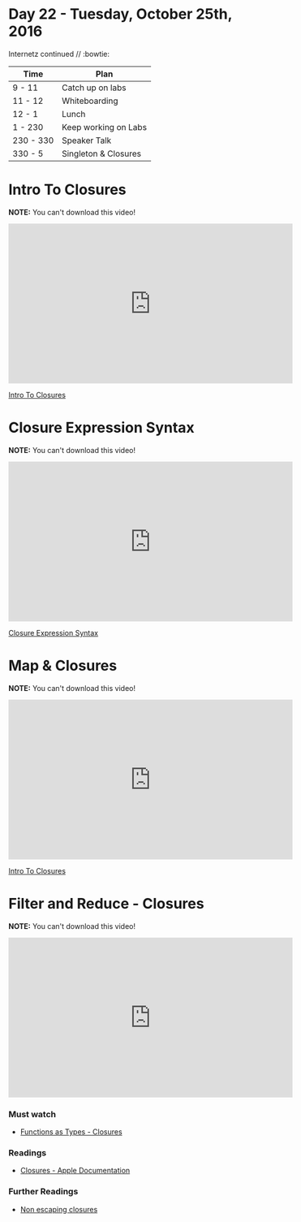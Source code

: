 # Day 22 - Tuesday, October 25th, 2016

Internetz continued // :bowtie:


Time        |   Plan   |
----------------|-------
9 - 11 | Catch up on labs
11 - 12      | Whiteboarding
12 - 1    | Lunch
1 - 230 | Keep working on Labs
230 - 330| Speaker Talk
330 - 5 | Singleton & Closures

# Intro To Closures

**NOTE:** You can't download this video!

<iframe width="560" height="315" src="https://www.youtube.com/embed/bEOtJ1bC0nk?rel=0&modestbranding=1" frameborder="0" allowfullscreen></iframe><p><a href="https://www.youtube.com/watch?v=bEOtJ1bC0nk">Intro To Closures</a></p>

# Closure Expression Syntax


**NOTE:** You can't download this video!

<iframe width="560" height="315" src="https://www.youtube.com/embed/JztqpRJ6fsw?rel=0&modestbranding=1" frameborder="0" allowfullscreen></iframe><p><a href="https://www.youtube.com/watch?v=JztqpRJ6fsw">Closure Expression Syntax</a></p>

# Map & Closures


**NOTE:** You can't download this video!

<iframe width="560" height="315" src="https://www.youtube.com/embed/Q3wfJCfxhnw?rel=0&modestbranding=1" frameborder="0" allowfullscreen></iframe><p><a href="https://www.youtube.com/watch?v=Q3wfJCfxhnw">Intro To Closures</a></p>

# Filter and Reduce - Closures


**NOTE:** You can't download this video!

<iframe width="560" height="315" src="https://www.youtube.com/embed/ievEyDNq2WU?rel=0&modestbranding=1" frameborder="0" allowfullscreen></iframe><p><a href="https://www.youtube.com/watch?v=ievEyDNq2WU"></a></p>

### Must watch

* [Functions as Types - Closures](https://www.youtube.com/watch?v=AbGul81_X4s)

### Readings

* [Closures - Apple Documentation](https://developer.apple.com/library/content/documentation/Swift/Conceptual/Swift_Programming_Language/Closures.html#//apple_ref/doc/uid/TP40014097-CH11-ID94)


### Further Readings
* [Non escaping closures](https://oleb.net/blog/2016/10/optional-non-escaping-closures/?utm_campaign=This%2BWeek%2Bin%2BSwift&utm_medium=web&utm_source=This_Week_in_Swift_106)


